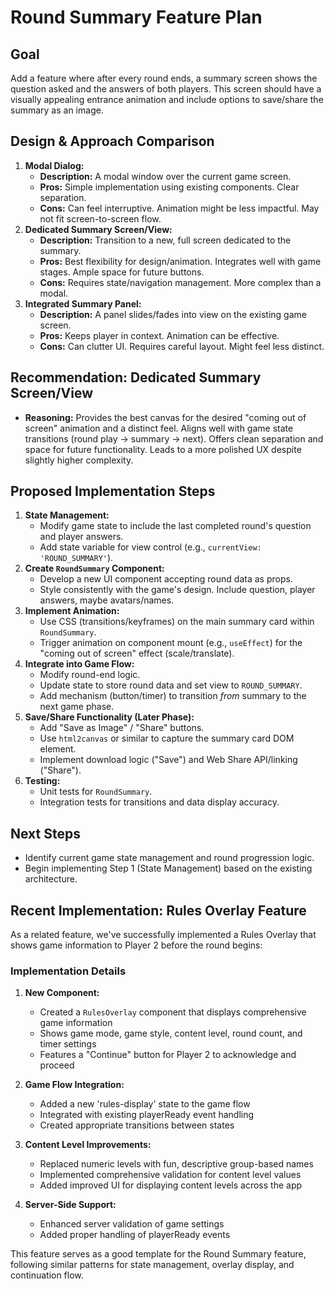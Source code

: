# Round Summary Feature Plan

## Goal
Add a feature where after every round ends, a summary screen shows the question asked and the answers of both players. This screen should have a visually appealing entrance animation and include options to save/share the summary as an image.

## Design & Approach Comparison

1.  **Modal Dialog:**
    *   **Description:** A modal window over the current game screen.
    *   **Pros:** Simple implementation using existing components. Clear separation.
    *   **Cons:** Can feel interruptive. Animation might be less impactful. May not fit screen-to-screen flow.
2.  **Dedicated Summary Screen/View:**
    *   **Description:** Transition to a new, full screen dedicated to the summary.
    *   **Pros:** Best flexibility for design/animation. Integrates well with game stages. Ample space for future buttons.
    *   **Cons:** Requires state/navigation management. More complex than a modal.
3.  **Integrated Summary Panel:**
    *   **Description:** A panel slides/fades into view on the existing game screen.
    *   **Pros:** Keeps player in context. Animation can be effective.
    *   **Cons:** Can clutter UI. Requires careful layout. Might feel less distinct.

## Recommendation: Dedicated Summary Screen/View

*   **Reasoning:** Provides the best canvas for the desired "coming out of screen" animation and a distinct feel. Aligns well with game state transitions (round play -> summary -> next). Offers clean separation and space for future functionality. Leads to a more polished UX despite slightly higher complexity.

## Proposed Implementation Steps

1.  **State Management:**
    *   Modify game state to include the last completed round's question and player answers.
    *   Add state variable for view control (e.g., `currentView: 'ROUND_SUMMARY'`).
2.  **Create `RoundSummary` Component:**
    *   Develop a new UI component accepting round data as props.
    *   Style consistently with the game's design. Include question, player answers, maybe avatars/names.
3.  **Implement Animation:**
    *   Use CSS (transitions/keyframes) on the main summary card within `RoundSummary`.
    *   Trigger animation on component mount (e.g., `useEffect`) for the "coming out of screen" effect (scale/translate).
4.  **Integrate into Game Flow:**
    *   Modify round-end logic.
    *   Update state to store round data and set view to `ROUND_SUMMARY`.
    *   Add mechanism (button/timer) to transition *from* summary to the next game phase.
5.  **Save/Share Functionality (Later Phase):**
    *   Add "Save as Image" / "Share" buttons.
    *   Use `html2canvas` or similar to capture the summary card DOM element.
    *   Implement download logic ("Save") and Web Share API/linking ("Share").
6.  **Testing:**
    *   Unit tests for `RoundSummary`.
    *   Integration tests for transitions and data display accuracy.

## Next Steps
*   Identify current game state management and round progression logic.
*   Begin implementing Step 1 (State Management) based on the existing architecture.

## Recent Implementation: Rules Overlay Feature

As a related feature, we've successfully implemented a Rules Overlay that shows game information to Player 2 before the round begins:

### Implementation Details

1. **New Component:**
   - Created a `RulesOverlay` component that displays comprehensive game information
   - Shows game mode, game style, content level, round count, and timer settings
   - Features a "Continue" button for Player 2 to acknowledge and proceed

2. **Game Flow Integration:**
   - Added a new 'rules-display' state to the game flow
   - Integrated with existing playerReady event handling
   - Created appropriate transitions between states

3. **Content Level Improvements:**
   - Replaced numeric levels with fun, descriptive group-based names
   - Implemented comprehensive validation for content level values
   - Added improved UI for displaying content levels across the app

4. **Server-Side Support:**
   - Enhanced server validation of game settings
   - Added proper handling of playerReady events

This feature serves as a good template for the Round Summary feature, following similar patterns for state management, overlay display, and continuation flow. 